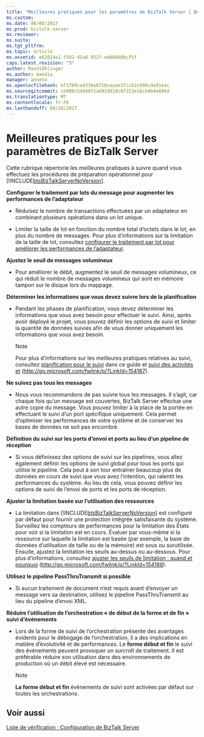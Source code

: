 ```yaml
---
title: "Meilleures pratiques pour les paramètres de BizTalk Server | Documents Microsoft"
ms.custom: 
ms.date: 06/08/2017
ms.prod: biztalk-server
ms.reviewer: 
ms.suite: 
ms.tgt_pltfrm: 
ms.topic: article
ms.assetid: e62024e1-f502-45a8-932f-edd8460bcf5f
caps.latest.revision: "3"
author: MandiOhlinger
ms.author: mandia
manager: anneta
ms.openlocfilehash: bf1f89ced33be6f10ceaae37ccb2c899c4e01eac
ms.sourcegitcommit: cb908c540d8f1a692d01dc8f313e16cb4b4e696d
ms.translationtype: MT
ms.contentlocale: fr-FR
ms.lasthandoff: 09/20/2017
---
```

# <a name="best-practices-for-biztalk-server-settings"></a>Meilleures pratiques pour les paramètres de BizTalk Server
Cette rubrique répertorie les meilleures pratiques à suivre quand vous effectuez les procédures de préparation opérationnel pour [!INCLUDE[btsBizTalkServerNoVersion](../includes/btsbiztalkservernoversion-md.md)].  
  
 **Configurer le traitement par lots du message pour augmenter les performances de l’adaptateur**  
  
-   Réduisez le nombre de transactions effectuées par un adaptateur en combinant plusieurs opérations dans un lot unique.  
  
-   Limiter la taille de lot en fonction du nombre total d’octets dans le lot, en plus du nombre de messages. Pour plus d’informations sur la limitation de la taille de lot, consultez [configurer le traitement par lot pour améliorer les performances de l’adaptateur](../technical-guides/configuring-batching-to-improve-adapter-performance.md).  
  
 **Ajustez le seuil de messages volumineux**  
  
-   Pour améliorer le débit, augmentez le seuil de messages volumineux, ce qui réduit le nombre de messages volumineux qui sont en mémoire tampon sur le disque lors du mappage.  
  
 **Déterminer les informations que vous devez suivre lors de la planification**  
  
-   Pendant les phases de planification, vous devez déterminer les informations que vous avez besoin pour effectuer le suivi. Ainsi, après avoir déployé le projet, vous pouvez définir les options de suivi et limiter la quantité de données suivies afin de vous donner uniquement les informations que vous avez besoin.  
  
    > [!NOTE]  
    >  Pour plus d’informations sur les meilleures pratiques relatives au suivi, consultez [planification pour le suivi](../technical-guides/planning-for-tracking.md) dans ce guide et [suivi des activités et](http://go.microsoft.com/fwlink/p/?LinkId=154187) (http://go.microsoft.com/fwlink/p/?LinkId=154187).  
  
 **Ne suivez pas tous les messages**  
  
-   Nous vous recommandons de pas suivre tous les messages. Il s’agit, car chaque fois qu’un message est couvertes, BizTalk Server effectue une autre copie du message. Vous pouvez limiter à la place de la portée en effectuant le suivi d’un port spécifique uniquement. Cela permet d’optimiser les performances de votre système et de conserver les bases de données ne soit pas encombré.  
  
 **Définition du suivi sur les ports d’envoi et ports au lieu d’un pipeline de réception**  
  
-   Si vous définissez des options de suivi sur les pipelines, vous allez également définir les options de suivi global pour tous les ports qui utilise le pipeline. Cela peut à son tour entraîner beaucoup plus de données en cours de suivi que vous avez l’intention, qui ralentit les performances du système. Au lieu de cela, vous pouvez définir les options de suivi de l’envoi de ports et les ports de réception.  
  
 **Ajuster la limitation basée sur l’utilisation des ressources**  
  
-   La limitation dans [!INCLUDE[btsBizTalkServerNoVersion](../includes/btsbiztalkservernoversion-md.md)] est configuré par défaut pour fournir une protection intégrée satisfaisante du système. Surveillez les compteurs de performances pour la limitation des États pour voir si la limitation est en cours. Évaluer par vous-même si la ressource sur laquelle la limitation est basée (par exemple, la base de données d’utilisation de taille ou de la mémoire) est sous ou surutilisée. Ensuite, ajustez la limitation les seuils au-dessus ou au-dessous. Pour plus d’informations, consultez [ajuster les seuils de limitation : quand et pourquoi](http://go.microsoft.com/fwlink/p/?LinkId=154188) (http://go.microsoft.com/fwlink/p/?LinkId=154188).  
  
 **Utilisez le pipeline PassThruTransmit si possible**  
  
-   Si aucun traitement de document n’est requis avant d’envoyer un message vers sa destination, utilisez le pipeline PassThruTransmit au lieu du pipeline d’envoi XML.  
  
 **Réduire l’utilisation de l’orchestration « de début de la forme et de fin » suivi d’événements**  
  
-   Lors de la forme de suivi de l’orchestration présente des avantages évidents pour le débogage de l’orchestration, il a des implications en matière d’évolutivité et de performances. Le **forme début et fin** le suivi des événements peuvent provoquer un surcroît de traitement. Il est préférable réduire son utilisation dans des environnements de production où un débit élevé est nécessaire.  
  
    > [!NOTE]  
    >  **La forme début et fin** événements de suivi sont activées par défaut sur toutes les orchestrations.  
  
## <a name="see-also"></a>Voir aussi  
 [Liste de vérification : Configuration de BizTalk Server](../technical-guides/checklist-configuring-biztalk-server.md)
